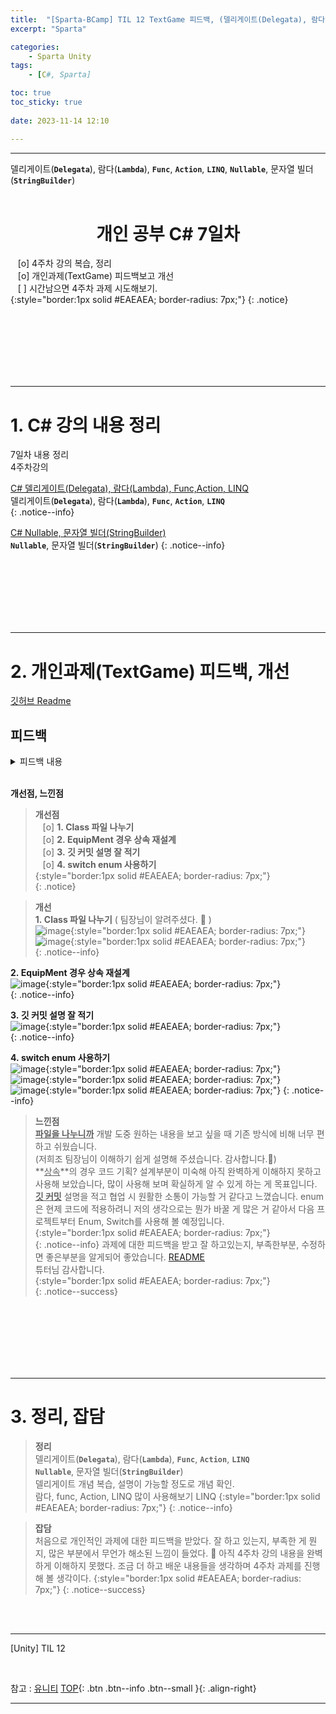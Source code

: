 ```yaml
---
title:  "[Sparta-BCamp] TIL 12 TextGame 피드백, (델리게이트(Delegata), 람다(Lambda), Func, Action, LINQ, Nullable, 문자열 빌더(StringBuilder)) ⭐⭐⭐ "
excerpt: "Sparta"

categories:
    - Sparta Unity
tags:
    - [C#, Sparta]

toc: true
toc_sticky: true
 
date: 2023-11-14 12:10

---
```

- - -

델리게이트(**`Delegata`**), 람다(**`Lambda`**), **`Func`**, **`Action`**, **`LINQ`**, 
 **`Nullable`**, 문자열 빌더(**`StringBuilder`**)
<BR><BR>

<center><H1> 개인 공부 C# 7일차   </H1></center>

&nbsp;&nbsp; [o] 4주차 강의 복습, 정리   
&nbsp;&nbsp; [o] 개인과제(TextGame) 피드백보고 개선  
&nbsp;&nbsp; [ ] 시간남으면 4주차 과제 시도해보기.  
{:style="border:1px solid #EAEAEA; border-radius: 7px;"}
{: .notice}

<br><br><br><br><br><br>
- - - 

# 1. C# 강의 내용 정리
7일차 내용 정리  
4주차강의

[C# 델리게이트(Delegata), 람다(Lambda), Func,Action, LINQ](https://levell1.github.io/sparta%20c%20sharp/SpartaCsharp12/)  
델리게이트(**`Delegata`**), 람다(**`Lambda`**), **`Func`**, **`Action`**, **`LINQ`**   
{: .notice--info}

[C# Nullable, 문자열 빌더(StringBuilder)](https://levell1.github.io/sparta%20c%20sharp/SpartaCsharp13/)  
 **`Nullable`**, 문자열 빌더(**`StringBuilder`**) 
{: .notice--info}

<br><br><br><br><br><br>
- - - 


# 2. 개인과제(TextGame) 피드백, 개선
[깃허브 Readme](https://github.com/levell1/Practice_Csharp/blob/main/README.md)

## 피드백
<details>
<summary>피드백 내용</summary>
<div class="notice--primary" markdown="1"> 

```
필수기능과 추가기능에 대한 요청사항을 잘 이해하고 적절히 구현하였습니다.  
기능을 최대한 스스로 해결하려 한 모습이 느껴져서 좋습니다. 또한 기능개발에 따른 자료구조에 대한 고민까지 나아간 점이 좋습니다.  
Class에 필요한 정보(Data)와 기능(Function)을 적절하게 사용하셨습니다.  
코드에 필요한 클래스를 잘 생성하였지만 별도의 파일로 만들고 분리해보시길 추천드립니다.  
Items 클래스의 경우 상속을 이용해 부모-자식 클래스 관계로 재설계 해보세요. 해당 내용은 개인과제 설명의 예시 코드를 참고해보세요.  
swith문은 Enum을 활용해서 작성하면 가독성 측면에서 더 나은 코드가 됩니다.  
깃 커밋의 내용을 직관적이고 명확하게 적는 연습을 해보세요. Git commit message 규칙 이라는 키워드를 통해 학습하고 적용시켜보세요.  
ex)  
[ADD] 인벤토리 기능 추가  
[FIX] 정보출력 기능 버그 수정  
Readme 작성은 해당 프로젝트를 전반적으로 파악하기 양호하게 잘 작성하셨습니다.  
```
</div>

</details>

<br>

**개선점, 느낀점**  

> **개선점**  
&nbsp;&nbsp; [o] **1.&nbsp;Class 파일 나누기**  
&nbsp;&nbsp; [o] **2.&nbsp;EquipMent 경우 상속 재설계**  
&nbsp;&nbsp; [o] **3.&nbsp;깃 커밋 설명 잘 적기**  
&nbsp;&nbsp; [o] **4.&nbsp;switch enum 사용하기**   
{:style="border:1px solid #EAEAEA; border-radius: 7px;"}  
{: .notice}

> **개선**  
**1.&nbsp;Class 파일 나누기** ( 팀장님이 알려주셨다. 🙇 )   
![image](https://github.com/levell1/levell1.github.io/assets/96651722/683eb753-04e1-435c-8aa1-06579ba12052){:style="border:1px solid #EAEAEA; border-radius: 7px;"} &nbsp;&nbsp;
![image](https://github.com/levell1/levell1.github.io/assets/96651722/db76d506-d5fe-4fe5-9240-4cde375f62d6){:style="border:1px solid #EAEAEA; border-radius: 7px;"}  
{: .notice--info}

**2.&nbsp;EquipMent 경우 상속 재설계**  
![image](https://github.com/levell1/levell1.github.io/assets/96651722/a92c4bfd-23db-46fe-841f-48db4d8f3cda){:style="border:1px solid #EAEAEA; border-radius: 7px;"}  
{: .notice--info}

**3.&nbsp;깃 커밋 설명 잘 적기**  
![image](https://github.com/levell1/levell1.github.io/assets/96651722/0668936c-cbfb-4554-bed3-3cd5cfd8f1f9){:style="border:1px solid #EAEAEA; border-radius: 7px;"}  
{: .notice--info}

**4.&nbsp;switch enum 사용하기**  
![image](https://github.com/levell1/levell1.github.io/assets/96651722/39da54db-0cf6-4d83-bfbf-ca9cc827a6f5){:style="border:1px solid #EAEAEA; border-radius: 7px;"} &nbsp;&nbsp;
![image](https://github.com/levell1/levell1.github.io/assets/96651722/9cfb272a-78c5-41dc-ab32-da4ef4cba574){:style="border:1px solid #EAEAEA; border-radius: 7px;"}  
![image](https://github.com/levell1/levell1.github.io/assets/96651722/f2564269-2671-4c22-89df-5acdcfbb6e6d){:style="border:1px solid #EAEAEA; border-radius: 7px;"}
{: .notice--info}


> **느낀점**  
**<u>파일을 나누니까</u>** 개발 도중 원하는 내용을 보고 싶을 때 기존 방식에 비해 너무 편하고 쉬웠습니다.  
(저희조 팀장님이 이해하기 쉽게 설명해 주셨습니다. 감사합니다.🙇)  
**<u>상속</u>**의 경우 코드 기획? 설계부분이 미숙해 아직 완벽하게 이해하지 못하고 사용해 보았습니다, 많이 사용해 보며 확실하게 알 수 있게 하는 게 목표입니다.  
**<u>깃 커밋</u>** 설명을 적고 협업 시 원활한 소통이 가능할 거 같다고 느꼈습니다.
enum은 현제 코드에 적용하려니 저의 생각으로는 뭔가 바꿀 게 많은 거 같아서 다음 프로젝트부터 Enum, Switch를 사용해 볼 예정입니다.  
{:style="border:1px solid #EAEAEA; border-radius: 7px;"}  
{: .notice--info}
과제에 대한 피드백을 받고 잘 하고있는지, 부족한부분, 수정하면 좋은부분을 알게되어 좋았습니다.  [README](https://github.com/levell1/Practice_Csharp#readme)  
튜터님 감사합니다.  
{:style="border:1px solid #EAEAEA; border-radius: 7px;"}  
{: .notice--success}

<br><br><br><br><br><br>
- - - 

# 3. 정리, 잡담

> **정리**  
델리게이트(**`Delegata`**), 람다(**`Lambda`**), **`Func`**, **`Action`**, **`LINQ`**   
 **`Nullable`**, 문자열 빌더(**`StringBuilder`**)  
델리게이트 개념 복습, 설명이 가능할 정도로 개념 확인.  
람다, func, Action, LINQ 많이 사용해보기 LINQ
{:style="border:1px solid #EAEAEA; border-radius: 7px;"}
{: .notice--info}  

> **잡담**  
처음으로 개인적인 과제에 대한 피드백을 받았다. 잘 하고 있는지, 부족한 게 뭔지, 많은 부분에서 무언가 해소된 느낌이 들었다.  🙇
아직 4주차 강의 내용을 완벽하게 이해하지 못했다. 조금 더 하고 배운 내용들을 생각하며 4주차 과제를 진행해 볼 생각이다.
{:style="border:1px solid #EAEAEA; border-radius: 7px;"}
{: .notice--success}  

<br><br>
- - - 

[Unity] TIL 12

<br>

참고 : [유니티](https://docs.unity3d.com/kr/)
[TOP](#){: .btn .btn--info .btn--small }{: .align-right}
<br>
- - -
